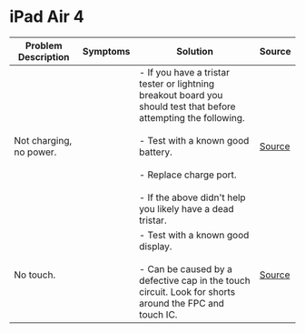 # iPad Air 4

| Problem Description     | Symptoms | Solution                                                                                                                                                                                                                                                  | Source                                                |
| ----------------------- | -------- | --------------------------------------------------------------------------------------------------------------------------------------------------------------------------------------------------------------------------------------------------------- | ----------------------------------------------------- |
| Not charging, no power. |          | - If you have a tristar tester or lightning breakout board you should test that before attempting the following.<br><br>- Test with a known good battery.<br><br>- Replace charge port.<br><br>- If the above didn't help you likely have a dead tristar. | [Source](https://www.youtube.com/watch?v=bhkcc9CZeYU) |
| No touch.               |          | - Test with a known good display.<br><br>- Can be caused by a defective cap in the touch circuit. Look for shorts around the FPC and touch IC.                                                                                                            | [Source](https://www.youtube.com/shorts/uQd1CjW9EIk)  |
